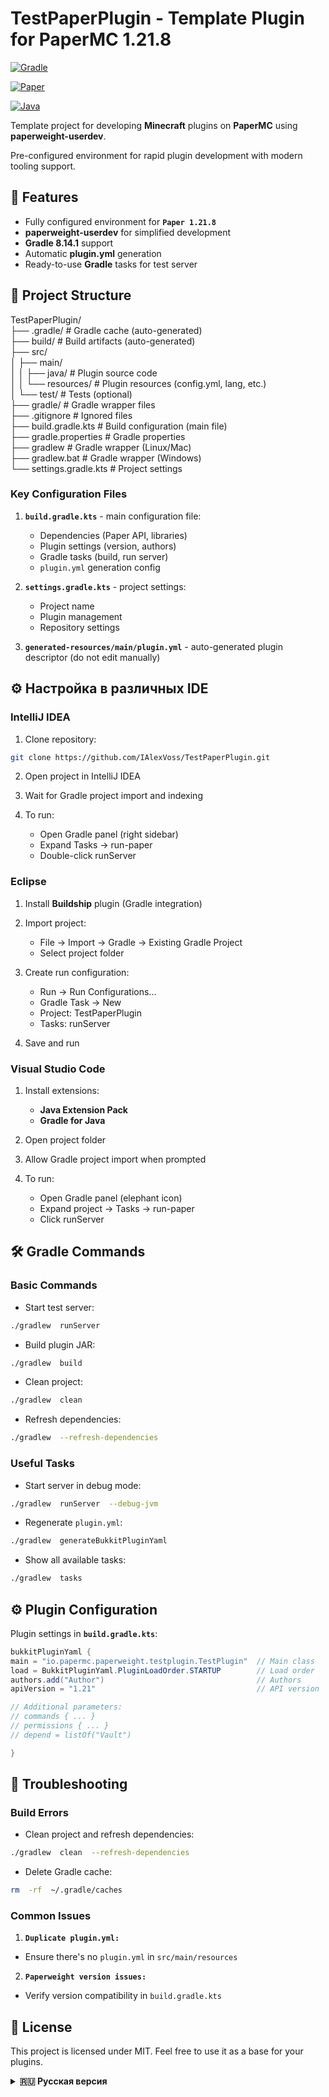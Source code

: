 # TestPaperPlugin - Template Plugin for PaperMC 1.21.8

[![Gradle](https://img.shields.io/badge/Gradle-8.14.1-brightgreen.svg)](https://gradle.org)

[![Paper](https://img.shields.io/badge/Paper-1.21.8-blue.svg)](https://papermc.io)

[![Java](https://img.shields.io/badge/Java-21-orange.svg)](https://openjdk.java.net)

Template project for developing **Minecraft** plugins on **PaperMC** using **paperweight-userdev**.

Pre-configured environment for rapid plugin development with modern tooling support.

## 🚀 Features

- Fully configured environment for **`Paper 1.21.8`**
- **paperweight-userdev** for simplified development
- **Gradle 8.14.1** support
- Automatic **plugin.yml** generation
- Ready-to-use **Gradle** tasks for test server

## 📂 Project Structure

TestPaperPlugin/  
├── .gradle/ # Gradle cache (auto-generated)  
├── build/ # Build artifacts (auto-generated)  
├── src/  
│ ├── main/  
│ │ ├── java/ # Plugin source code  
│ │ └── resources/ # Plugin resources (config.yml, lang, etc.)  
│ └── test/ # Tests (optional)  
├── gradle/ # Gradle wrapper files  
├── .gitignore # Ignored files  
├── build.gradle.kts # Build configuration (main file)  
├── gradle.properties # Gradle properties  
├── gradlew # Gradle wrapper (Linux/Mac)  
├── gradlew.bat # Gradle wrapper (Windows)  
└── settings.gradle.kts # Project settings

### Key Configuration Files

1.  **`build.gradle.kts`** - main configuration file:

    - Dependencies (Paper API, libraries)
    - Plugin settings (version, authors)
    - Gradle tasks (build, run server)
    - `plugin.yml` generation config

2.  **`settings.gradle.kts`** - project settings:

    - Project name
    - Plugin management
    - Repository settings

3.  **`generated-resources/main/plugin.yml`** - auto-generated plugin descriptor (do not edit manually)

## ⚙️ Настройка в различных IDE

### IntelliJ IDEA

1. Clone repository:

```bash
git clone https://github.com/IAlexVoss/TestPaperPlugin.git
```

2. Open project in IntelliJ IDEA

3. Wait for Gradle project import and indexing

4. To run:

   - Open Gradle panel (right sidebar)
   - Expand Tasks → run-paper
   - Double-click runServer

### Eclipse

1. Install **Buildship** plugin (Gradle integration)

2. Import project:

   - File → Import → Gradle → Existing Gradle Project
   - Select project folder

3. Create run configuration:

   - Run → Run Configurations...
   - Gradle Task → New
   - Project: TestPaperPlugin
   - Tasks: runServer

4. Save and run

### Visual Studio Code

1. Install extensions:

   - **Java Extension Pack**
   - **Gradle for Java**

2. Open project folder

3. Allow Gradle project import when prompted

4. To run:

   - Open Gradle panel (elephant icon)
   - Expand project → Tasks → run-paper
   - Click runServer

## 🛠️ Gradle Commands

### Basic Commands

- Start test server:

```bash
./gradlew  runServer
```

- Build plugin JAR:

```bash
./gradlew  build
```

- Clean project:

```bash
./gradlew  clean
```

- Refresh dependencies:

```bash
./gradlew  --refresh-dependencies
```

### Useful Tasks

- Start server in debug mode:

```bash
./gradlew  runServer  --debug-jvm
```

- Regenerate `plugin.yml`:

```bash
./gradlew  generateBukkitPluginYaml
```

- Show all available tasks:

```bash
./gradlew  tasks
```

## ⚙️ Plugin Configuration

Plugin settings in **`build.gradle.kts`**:

```java
bukkitPluginYaml {
main = "io.papermc.paperweight.testplugin.TestPlugin"  // Main class
load = BukkitPluginYaml.PluginLoadOrder.STARTUP        // Load order
authors.add("Author")                                  // Authors
apiVersion = "1.21"                                    // API version

// Additional parameters:
// commands { ... }
// permissions { ... }
// depend = listOf("Vault")

}
```

## 🔧 Troubleshooting

### Build Errors

- Clean project and refresh dependencies:

```bash
./gradlew  clean  --refresh-dependencies
```

- Delete Gradle cache:

```bash
rm  -rf  ~/.gradle/caches
```

### Common Issues

1.  **`Duplicate plugin.yml:`**

- Ensure there's no `plugin.yml` in `src/main/resources`

2.  **`Paperweight version issues:`**

- Verify version compatibility in `build.gradle.kts`

## 📝 License

This project is licensed under MIT. Feel free to use it as a base for your plugins.

<details> <summary><b>🇷🇺 Русская версия</b></summary>

[Читать на русском](README.ru.md)

</details>
